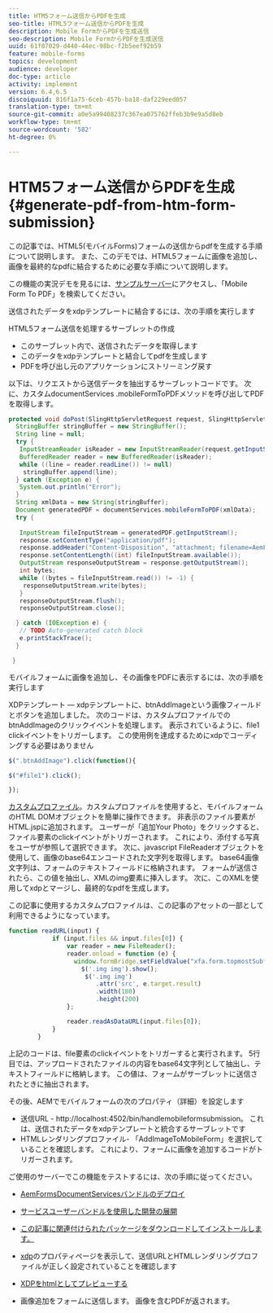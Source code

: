 ```yaml
---
title: HTM5フォーム送信からPDFを生成
seo-title: HTML5フォーム送信からPDFを生成
description: Mobile FormからPDFを生成送信
seo-description: Mobile FormからPDFを生成送信
uuid: 61f07029-d440-44ec-98bc-f2b5eef92b59
feature: mobile-forms
topics: development
audience: developer
doc-type: article
activity: implement
version: 6.4,6.5
discoiquuid: 816f1a75-6ceb-457b-ba18-daf229eed057
translation-type: tm+mt
source-git-commit: a0e5a99408237c367ea075762ffeb3b9e9a5d8eb
workflow-type: tm+mt
source-wordcount: '582'
ht-degree: 0%

---
```



# HTM5フォーム送信からPDFを生成{#generate-pdf-from-htm-form-submission}

この記事では、HTML5(モバイルForms)フォームの送信からpdfを生成する手順について説明します。 また、このデモでは、HTML5フォームに画像を追加し、画像を最終的なpdfに結合するために必要な手順について説明します。

この機能の実況デモを見るには、[サンプルサーバー](https://forms.enablementadobe.com/content/samples/samples.html?query=0)にアクセスし、「Mobile Form To PDF」を検索してください。

送信されたデータをxdpテンプレートに結合するには、次の手順を実行します

HTML5フォーム送信を処理するサーブレットの作成

* このサーブレット内で、送信されたデータを取得します
* このデータをxdpテンプレートと結合してpdfを生成します
* PDFを呼び出し元のアプリケーションにストリーミング戻す

以下は、リクエストから送信データを抽出するサーブレットコードです。 次に、カスタムdocumentServices .mobileFormToPDFメソッドを呼び出してPDFを取得します。

```java
protected void doPost(SlingHttpServletRequest request, SlingHttpServletResponse response) {
  StringBuffer stringBuffer = new StringBuffer();
  String line = null;
  try {
   InputStreamReader isReader = new InputStreamReader(request.getInputStream(), "UTF-8");
   BufferedReader reader = new BufferedReader(isReader);
   while ((line = reader.readLine()) != null)
    stringBuffer.append(line);
  } catch (Exception e) {
   System.out.println("Error");
  }
  String xmlData = new String(stringBuffer);
  Document generatedPDF = documentServices.mobileFormToPDF(xmlData);
  try {
   
   InputStream fileInputStream = generatedPDF.getInputStream();
   response.setContentType("application/pdf");
   response.addHeader("Content-Disposition", "attachment; filename=AemFormsRocks.pdf");
   response.setContentLength((int) fileInputStream.available());
   OutputStream responseOutputStream = response.getOutputStream();
   int bytes;
   while ((bytes = fileInputStream.read()) != -1) {
    responseOutputStream.write(bytes);
   }
   responseOutputStream.flush();
   responseOutputStream.close();

  } catch (IOException e) {
   // TODO Auto-generated catch block
   e.printStackTrace();
  }

 }
```

モバイルフォームに画像を追加し、その画像をPDFに表示するには、次の手順を実行します

XDPテンプレート — xdpテンプレートに、btnAddImageという画像フィールドとボタンを追加しました。 次のコードは、カスタムプロファイルでのbtnAddImageのクリックイベントを処理します。 表示されているように、file1 clickイベントをトリガーします。 この使用例を達成するためにxdpでコーディングする必要はありません

```javascript
$(".btnAddImage").click(function(){

$("#file1").click();

});
```

[カスタムプロファイル](https://helpx.adobe.com/livecycle/help/mobile-forms/creating-profile.html#CreatingCustomProfiles)。カスタムプロファイルを使用すると、モバイルフォームのHTML DOMオブジェクトを簡単に操作できます。 非表示のファイル要素がHTML.jspに追加されます。 ユーザーが「追加Your Photo」をクリックすると、ファイル要素のclickイベントがトリガーされます。 これにより、添付する写真をユーザが参照して選択できます。 次に、javascript FileReaderオブジェクトを使用して、画像のbase64エンコードされた文字列を取得します。 base64画像文字列は、フォームのテキストフィールドに格納されます。 フォームが送信されたら、この値を抽出し、XMLのimg要素に挿入します。 次に、このXMLを使用してxdpとマージし、最終的なpdfを生成します。

この記事に使用するカスタムプロファイルは、この記事のアセットの一部として利用できるようになっています。

```javascript
function readURL(input) {
            if (input.files && input.files[0]) {
                var reader = new FileReader();
                reader.onload = function (e) {
                  window.formBridge.setFieldValue("xfa.form.topmostSubform.Page1.base64image",reader.result);
                    $('.img img').show();
                     $('.img img')
                        .attr('src', e.target.result)
                        .width(180)
                        .height(200)
                };

                reader.readAsDataURL(input.files[0]);
            }
        }
```

上記のコードは、file要素のclickイベントをトリガーすると実行されます。 5行目では、アップロードされたファイルの内容をbase64文字列として抽出し、テキストフィールドに格納します。 この値は、フォームがサーブレットに送信されたときに抽出されます。

その後、AEMでモバイルフォームの次のプロパティ（詳細）を設定します

* 送信URL - http://localhost:4502/bin/handlemobileformsubmission。 これは、送信されたデータをxdpテンプレートと統合するサーブレットです
* HTMLレンダリングプロファイル- 「AddImageToMobileForm」を選択していることを確認します。 これにより、フォームに画像を追加するコードがトリガーされます。

ご使用のサーバーでこの機能をテストするには、次の手順に従ってください。

* [AemFormsDocumentServicesバンドルのデプロイ](/help/forms/assets/common-osgi-bundles/AEMFormsDocumentServices.core-1.0-SNAPSHOT.jar)

* [サービスユーザーバンドルを使用した開発の展開](/help/forms/assets/common-osgi-bundles/DevelopingWithServiceUser.jar)

* [この記事に関連付けられたパッケージをダウンロードしてインストールします。](assets/pdf-from-mobile-form-submission.zip)

* [xdp](http://localhost:4502/libs/fd/fm/gui/content/forms/formmetadataeditor.html/content/dam/formsanddocuments/schengen.xdp)のプロパティページを表示して、送信URLとHTMLレンダリングプロファイルが正しく設定されていることを確認します

* [XDPをhtmlとしてプレビューする](http://localhost:4502/content/dam/formsanddocuments/schengen.xdp/jcr:content)

* 画像追加をフォームに送信します。 画像を含むPDFが返されます。

